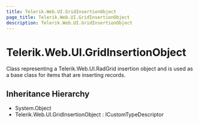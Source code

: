 ```yaml
---
title: Telerik.Web.UI.GridInsertionObject
page_title: Telerik.Web.UI.GridInsertionObject
description: Telerik.Web.UI.GridInsertionObject
---
```


# Telerik.Web.UI.GridInsertionObject

Class representing a Telerik.Web.UI.RadGrid insertion object and is used as a base class for
            items that are inserting records.

## Inheritance Hierarchy

* System.Object
* Telerik.Web.UI.GridInsertionObject : ICustomTypeDescriptor

